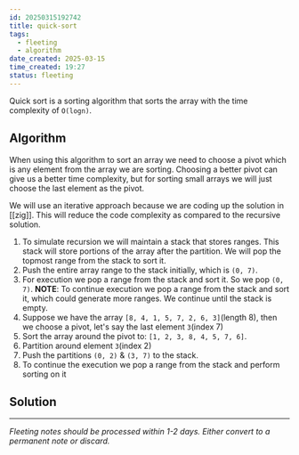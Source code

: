 ```yaml
---
id: 20250315192742
title: quick-sort
tags:
  - fleeting
  - algorithm
date_created: 2025-03-15
time_created: 19:27
status: fleeting
---
```

Quick sort is a sorting algorithm that sorts the array with the time complexity of `O(logn)`.

## Algorithm

When using this algorithm to sort an array we need to choose a pivot which is any element from the array we are sorting. Choosing a better pivot can give us a better time complexity, but for sorting small arrays we will just choose the last element as the pivot.

We will use an iterative approach because we are coding up the solution in [[zig]]. This will reduce the code complexity as compared to the recursive solution. 

1. To simulate recursion we will maintain a stack that stores ranges. This stack will store portions of the array after the partition. We will pop the topmost range from the stack to sort it.
2. Push the entire array range to the stack initially, which is `(0, 7)`.
3. For execution we pop a range from the stack and sort it. So we pop `(0, 7)`. 
   **NOTE**: To continue execution we pop a range from the stack and sort it, which could generate more ranges. We continue until the stack is empty.
4. Suppose we have the array `[8, 4, 1, 5, 7, 2, 6, 3]`(length 8), then we choose a pivot, let's say the last element `3`(index 7)
5. Sort the array around the pivot to: `[1, 2, 3, 8, 4, 5, 7, 6]`.
6. Partition around element `3`(index 2)
7. Push the partitions `(0, 2)` & `(3, 7)` to the stack.
8. To continue the execution we pop a range from the stack and perform sorting on it

## Solution



---
*Fleeting notes should be processed within 1-2 days. Either convert to a permanent note or discard.* 
